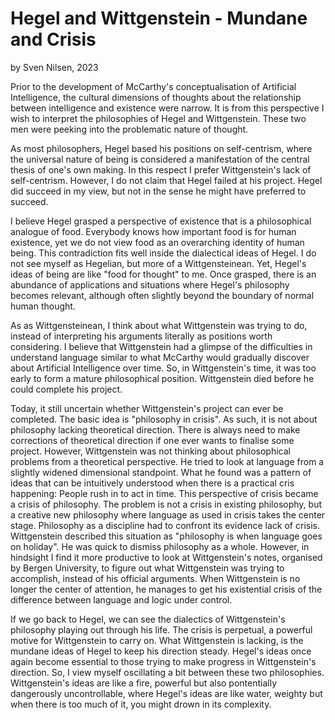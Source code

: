 # Hegel and Wittgenstein - Mundane and Crisis
by Sven Nilsen, 2023

Prior to the development of McCarthy's conceptualisation of Artificial Intelligence,
the cultural dimensions of thoughts about the relationship between intelligence and existence were narrow.
It is from this perspective I wish to interpret the philosophies of Hegel and Wittgenstein.
These two men were peeking into the problematic nature of thought.

As most philosophers, Hegel based his positions on self-centrism,
where the universal nature of being is considered a manifestation of the central thesis of one's own making.
In this respect I prefer Wittgenstein's lack of self-centrism.
However, I do not claim that Hegel failed at his project.
Hegel did succeed in my view, but not in the sense he might have preferred to succeed.

I believe Hegel grasped a perspective of existence that is a philosophical analogue of food.
Everybody knows how important food is for human existence,
yet we do not view food as an overarching identity of human being.
This contradiction fits well inside the dialectical ideas of Hegel.
I do not see myself as Hegelian, but more of a Wittgensteinean.
Yet, Hegel's ideas of being are like "food for thought" to me.
Once grasped, there is an abundance of applications and situations where Hegel's philosophy becomes relevant,
although often slightly beyond the boundary of normal human thought.

As as Wittgensteinean, I think about what Wittgenstein was trying to do,
instead of interpreting his arguments literally as positions worth considering.
I believe that Wittgenstein had a glimpse of the difficulties in understand language
similar to what McCarthy would gradually discover about Artificial Intelligence over time.
So, in Wittgenstein's time, it was too early to form a mature philosophical position.
Wittgenstein died before he could complete his project.

Today, it still uncertain whether Wittgenstein's project can ever be completed.
The basic idea is "philosophy in crisis".
As such, it is not about philosophy lacking theoretical direction.
There is always need to make corrections of theoretical direction if one ever wants to finalise some project.
However, Wittgenstein was not thinking about philosophical problems from a theoretical perspective.
He tried to look at language from a slightly widened dimensional standpoint.
What he found was a pattern of ideas that can be intuitively understood when there is a practical cris happening:
People rush in to act in time.
This perspective of crisis became a crisis of philosophy.
The problem is not a crisis in existing philosophy, but a creative new philosophy
where language as used in crisis takes the center stage.
Philosophy as a discipline had to confront its evidence lack of crisis.
Wittgenstein described this situation as "philosophy is when language goes on holiday".
He was quick to dismiss philosophy as a whole.
However, in hindsight I find it more productive to look at Wittgenstein's notes,
organised by Bergen University, to figure out what Wittgenstein was trying to accomplish,
instead of his official arguments.
When Wittgenstein is no longer the center of attention,
he manages to get his existential crisis of the difference between language and logic under control.

If we go back to Hegel, we can see the dialectics of Wittgenstein's philosophy playing out through his life.
The crisis is perpetual, a powerful motive for Wittgenstein to carry on.
What Wittgenstein is lacking, is the mundane ideas of Hegel to keep his direction steady.
Hegel's ideas once again become essential to those trying to make progress in Wittgenstein's direction.
So, I view myself oscillating a bit between these two philosophies.
Wittgenstein's ideas are like a fire, powerful but also pontentially dangerously uncontrollable,
where Hegel's ideas are like water, weighty but when there is too much of it,
you might drown in its complexity.


